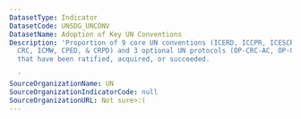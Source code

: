 ```yaml
---
DatasetType: Indicator
DatasetCode: UNSDG_UNCONV
DatasetName: Adoption of Key UN Conventions
Description: 'Proportion of 9 core UN conventions (ICERD, ICCPR, ICESCR, CEDAW, CAT,
  CRC, ICMW, CPED, & CRPD) and 3 optional UN protocols (OP-CRC-AC, OP-CRC-SC, & ICCPR-OP2)
  that have been ratified, acquired, or succeeded.

  '
SourceOrganizationName: UN
SourceOrganizationIndicatorCode: null
SourceOrganizationURL: Not sure>:(
---
```


